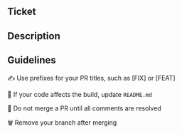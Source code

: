 ## Ticket

## Description

## Guidelines

✍️ Use prefixes for your PR titles, such as [FIX] or [FEAT]

📃 If your code affects the build, update `README.md`

🚫 Do not merge a PR until all comments are resolved

🗑 Remove your branch after merging
